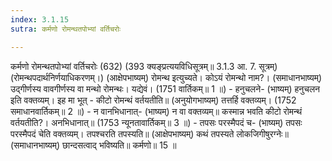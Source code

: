 ```yaml
---
index: 3.1.15
sutra: कर्मणो रोमन्थतपोभ्यां वर्तिचरोः

---
```

 कर्मणो रोमन्थतपोभ्यां वर्तिचरोः (632) (393 क्यङ्प्रत्ययविधिसूत्रम्॥ 3.1.3 आ. 7. सूत्रम्) (रोमन्थपदार्थनिर्णयाधिकरणम्।) (आक्षेपभाष्यम्) रोमन्थ इत्युच्यते। कोऽयं रोमन्थो नाम?। (समाधानभाष्यम्) उद्गीर्णस्य वावगीर्णस्य वा मन्थो रोमन्थः। यद्येवं। (1751 वार्तिकम्॥ 1 ॥) - हनुचलने- (भाष्यम्) हनुचलन इति वक्तव्यम्। इह मा भूत्  -  कीटो रोमन्थं वर्तयतीति॥ (अनुयोगभाष्यम्) तत्तर्हि वक्तव्यम्। (1752 समाधानवार्तिकम्॥ 2 ॥) - न वानभिधानात्- (भाष्यम्) न वा वक्तव्यम्॥ कस्मान्न भवति कीटो रोमन्थं वर्तयतीति?। अनभिधानात्॥ (1753 न्यूनतावार्तिकम्॥ 3 ॥) - तपसः परस्मैपदं च- (भाष्यम्) तपसः परस्मैपदं चेति वक्तव्यम्। तपश्चरति तपस्यति॥ (आक्षेपभाष्यम्) कथं तपस्यते लोकजिगीषुरग्नेः॥ (समाधानभाष्यम्) छान्दसत्वाद् भविष्यति॥ कर्मणो॥ 15 ॥ 